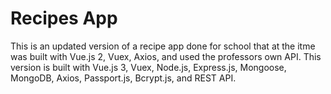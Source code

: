 # Recipes App

This is an updated version of a recipe app done for school that at the itme was built with Vue.js 2, Vuex, Axios, and used the professors own API. 
This version is built with Vue.js 3, Vuex, Node.js, Express.js, Mongoose, MongoDB, Axios, Passport.js, Bcrypt.js, and REST API.